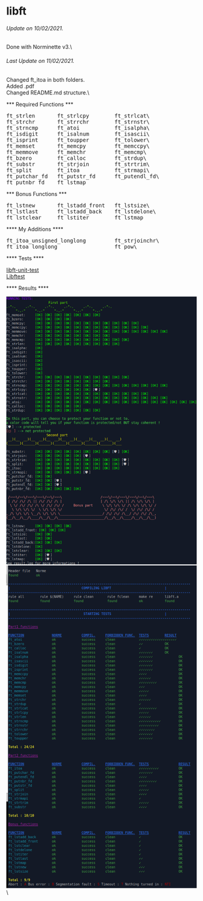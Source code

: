 # libft

###### <i>Update on 10/02/2021.</i>
Done with Norminette v3.\

###### <i>Last Update on 11/02/2021.</i>
Changed ft_itoa in both folders.\
Added .pdf\
Changed README.md structure.\

*** Required Functions ***
<pre>
ft_strlen       ft_strlcpy        ft_strlcat\
ft_strchr       ft_strrchr        ft_strnstr\
ft_strncmp      ft_atoi           ft_isalpha\
ft_isdigit      ft_isalnum        ft_isascii\
ft_isprint      ft_toupper        ft_tolower\
ft_memset       ft_memcpy         ft_memccpy\
ft_memmove      ft_memchr         ft_memcmp\
ft_bzero        ft_calloc         ft_strdup\
ft_substr       ft_strjoin        ft_strtrim\
ft_split        ft_itoa           ft_strmapi\
ft_putchar_fd   ft_putstr_fd      ft_putendl_fd\
ft_putnbr_fd    ft_lstmap
</pre>
*** Bonus Functions ***
<pre>
ft_lstnew       ft_lstadd_front   ft_lstsize\
ft_lstlast      ft_lstadd_back    ft_lstdelone\
ft_lstclear     ft_lstiter        ft_lstmap
</pre> 
**** My Additions ****
<pre>
ft_itoa_unsigned_longlong         ft_strjoinchr\
ft_itoa_longlong                  ft_pow\
</pre>
**** Tests ****

[libft-unit-test](https://github.com/alelievr/libft-unit-test)\
[Libftest](https://github.com/jtoty/Libftest)

**** Results ****

![GitHub Logo](/images/alelievr_libft-unit-test.png)\
![GitHub Logo](/images/jtoty_libftest.png)\


